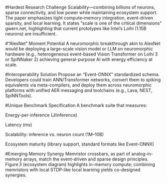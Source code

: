 #Hardest Research Challenge
Scalability—combining billions of neurons, sparse connectivity, and low power while maintaining ecosystem support. The paper emphasizes tight compute–memory integration, event-driven sparsity, and local learning. It states “scale is one of the critical dimensions” 
gwern.net, highlighting that current prototypes like Intel’s Loihi (1.15B neurons) are insufficient.

#“AlexNet” Moment Potential
A neuromorphic breakthrough akin to AlexNet would be deploying a large-scale vision model or LLM on neuromorphic hardware (e.g., heterogeneous event-based Vision Transformer on Loihi 3 or SpiNNaker 2) achieving general-purpose AI with energy efficiency at scale.

#Interoperability Solution
Propose an “Event-ONNX” standardized schema. Developers could train ANN/Transformer networks, convert them to spiking equivalents via meta-compilers, and deploy them across neuromorphic platforms with unified AER messaging and toolchains (e.g., Lava, NEST, SpiNNTools).

#Unique Benchmark Specification
A benchmark suite that measures:

Energy-per-inference (J/inference)

Latency (ms)

Scalability: inference vs. neuron count (1M–10B)

Ecosystem maturity (library support, standard formats like Event-ONNX)

#Emerging Memory Synergy
Memristor crossbars, as part of analog-in-memory arrays, match the event-driven and sparse design principles. Figure 3 (ecosystem diagram) highlights in-memory compute; combining memristors with local STDP-like local learning yields co-designed synergies.
